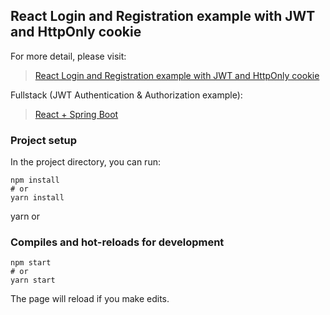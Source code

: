## React Login and Registration example with JWT and HttpOnly cookie

For more detail, please visit:
> [React Login and Registration example with JWT and HttpOnly cookie](https://bezkoder.com/react-login-example-jwt-hooks/)

Fullstack (JWT Authentication & Authorization example):
> [React + Spring Boot](https://bezkoder.com/spring-boot-react-jwt-auth/)


### Project setup

In the project directory, you can run:

```
npm install
# or
yarn install
```
yarn
or

### Compiles and hot-reloads for development

```
npm start
# or
yarn start
```



The page will reload if you make edits.


